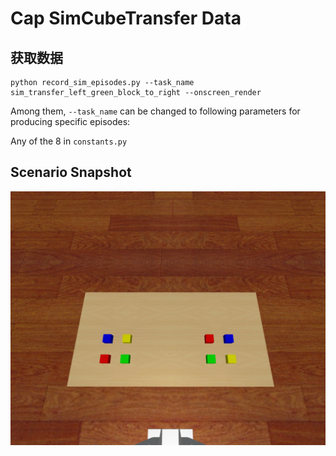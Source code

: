 # Cap SimCubeTransfer Data

## 获取数据
    python record_sim_episodes.py --task_name sim_transfer_left_green_block_to_right --onscreen_render
Among them, `--task_name` can be changed to following parameters for producing specific episodes:

Any of the 8 in `constants.py`

## Scenario Snapshot
![img_3.png](snapshot.png)
